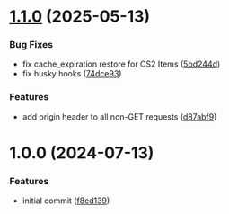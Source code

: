 # [1.1.0](https://github.com/luc4sguilherme/steam-community/compare/v1.0.0...v1.1.0) (2025-05-13)


### Bug Fixes

* fix cache_expiration restore for CS2 Items ([5bd244d](https://github.com/luc4sguilherme/steam-community/commit/5bd244dc87ccab8dbb3f17b2fdfbd6e0d4782ebb))
* fix husky hooks ([74dce93](https://github.com/luc4sguilherme/steam-community/commit/74dce93b900efb28a019659077acf376b968667f))


### Features

* add origin header to all non-GET requests ([d87abf9](https://github.com/luc4sguilherme/steam-community/commit/d87abf9fb0b0781a604042d392b6ad2425b3c115))

# 1.0.0 (2024-07-13)


### Features

* initial commit ([f8ed139](https://github.com/luc4sguilherme/steam-community/commit/f8ed139863d77de8bf322e8382df6fa517737dc2))

